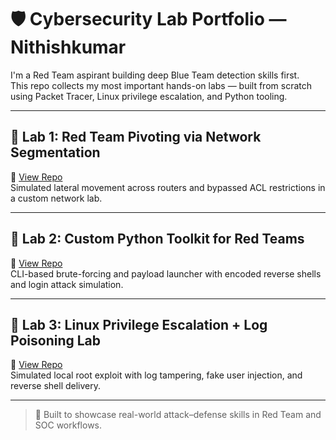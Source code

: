 # 🛡️ Cybersecurity Lab Portfolio — Nithishkumar

I'm a Red Team aspirant building deep Blue Team detection skills first.  
This repo collects my most important hands-on labs — built from scratch using Packet Tracer, Linux privilege escalation, and Python tooling.

---

## 📌 Lab 1: Red Team Pivoting via Network Segmentation
🔗 [View Repo](https://github.com/NerdNithish/network-acl-evasion-lab)  
Simulated lateral movement across routers and bypassed ACL restrictions in a custom network lab.

---

## 📌 Lab 2: Custom Python Toolkit for Red Teams
🔗 [View Repo](https://github.com/NerdNithish/red-team-cli-toolkit)  
CLI-based brute-forcing and payload launcher with encoded reverse shells and login attack simulation.

---

## 📌 Lab 3: Linux Privilege Escalation + Log Poisoning Lab
🔗 [View Repo](https://github.com/NerdNithish/linux-privesc-log-lab)  
Simulated local root exploit with log tampering, fake user injection, and reverse shell delivery.

---

> 🎯 Built to showcase real-world attack–defense skills in Red Team and SOC workflows.
